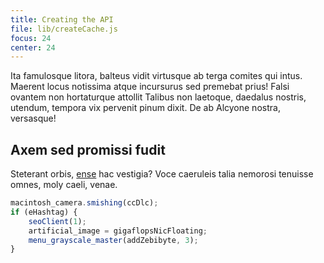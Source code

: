 ```yaml
---
title: Creating the API
file: lib/createCache.js
focus: 24
center: 24
---
```


Ita famulosque litora, balteus vidit virtusque ab terga comites qui intus.
Maerent locus notissima atque incursurus sed premebat prius! Falsi ovantem non
hortaturque attollit Talibus non laetoque, daedalus nostris, utendum, tempora
vix pervenit pinum dixit. De ab Alcyone nostra, versasque!

## Axem sed promissi fudit

Steterant orbis, [ense](http://bis.net/) hac vestigia? Voce caeruleis talia
nemorosi tenuisse omnes, moly caeli, venae.

```js
macintosh_camera.smishing(ccDlc);
if (eHashtag) {
    seoClient(1);
    artificial_image = gigaflopsNicFloating;
    menu_grayscale_master(addZebibyte, 3);
}
```
